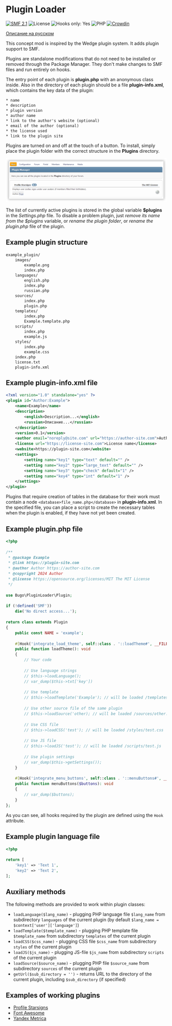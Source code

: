 # Plugin Loader

[![SMF 2.1](https://img.shields.io/badge/SMF-2.1-ed6033.svg?style=flat)](https://github.com/SimpleMachines/SMF2.1)
![License](https://img.shields.io/github/license/dragomano/plugin-loader)
![Hooks only: Yes](https://img.shields.io/badge/Hooks%20only-YES-blue)
![PHP](https://img.shields.io/badge/PHP-^8.0-blue.svg?style=flat)
[![Crowdin](https://badges.crowdin.net/plugin-loader/localized.svg)](https://crowdin.com/project/plugin-loader)

[Описание на русском](README.ru.md)

This concept mod is inspired by the Wedge plugin system. It adds plugin support to SMF.

Plugins are standalone modifications that do not need to be installed or removed through the Package Manager. They don't make changes to SMF files and run entirely on hooks.

The entry point of each plugin is **plugin.php** with an anonymous class inside. Also in the directory of each plugin should be a file **plugin-info.xml**, which contains the key data of the plugin:

    * name
    * description
    * plugin version
    * author name
    * link to the author's website (optional)
    * email of the author (optional)
    * the license used
    * link to the plugin site

Plugins are turned on and off at the touch of a button. To install, simply place the plugin folder with the correct structure in the **Plugins** directory.

![](preview.png)

The list of currently active plugins is stored in the global variable **$plugins** in the _Settings.php_ file. To disable a problem plugin, just _remove its name from the $plugins_ variable, or _rename the plugin folder_, or _rename the plugin.php_ file of the plugin.

## Example plugin structure

```
example_plugin/
	images/
		example.png
		index.php
	languages/
		english.php
		index.php
		russian.php
	sources/
		index.php
		plugin.php
	templates/
		index.php
		Example.template.php
	scripts/
		index.php
		example.js
	styles/
		index.php
		example.css
	index.php
	license.txt
	plugin-info.xml
```

## Example plugin-info.xml file

```xml
<?xml version="1.0" standalone="yes" ?>
<plugin id="Author:Example">
	<name>Example</name>
	<description>
		<english>Description...</english>
		<russian>Описание...</russian>
	</description>
	<version>0.1</version>
	<author email="noreply@site.com" url="https://author-site.com">Author</author>
	<license url="https://license-site.com">License name</license>
	<website>https://plugin-site.com</website>
	<settings>
		<setting name="key1" type="text" default="" />
		<setting name="key2" type="large_text" default="" />
		<setting name="key3" type="check" default="1" />
		<setting name="key4" type="int" default="1" />
	</settings>
</plugin>
```

Plugins that require creation of tables in the database for their work must contain a node `<database>file_name.php</database>` in **plugin-info.xml**. In the specified file, you can place a script to create the necessary tables when the plugin is enabled, if they have not yet been created.

## Example plugin.php file

```php
<?php

/**
 * @package Example
 * @link https://plugin-site.com
 * @author Author https://author-site.com
 * @copyright 2024 Author
 * @license https://opensource.org/licenses/MIT The MIT License
 */

use Bugo\PluginLoader\Plugin;

if (!defined('SMF'))
	die('No direct access...');

return class extends Plugin
{
	public const NAME = 'example';

	#[Hook('integrate_load_theme', self::class . '::loadTheme#', __FILE__)]
	public function loadTheme(): void
	{
		// Your code

		// Use language strings
		// $this->loadLanguage();
		// var_dump($this->txt['key'])

		// Use template
		// $this->loadTemplate('Example'); // will be loaded /templates/Example.template.php

		// Use other source file of the same plugin
		// $this->loadSource('other); // will be loaded /sources/other.php

		// Use CSS file
		// $this->loadCSS('test'); // will be loaded /styles/test.css

		// Use JS file
		// $this->loadJS('test'); // will be loaded /scripts/test.js

		// Use plugin settings
		// var_dump($this->getSettings());
	}

	#[Hook('integrate_menu_buttons', self::class . '::menuButtons#', __FILE__)]
	public function menuButtons($buttons): void
	{
		// var_dump($buttons);
	}
};

```

As you can see, all hooks required by the plugin are defined using the `Hook` attribute.

## Example plugin language file

```php
<?php

return [
	'key1' => 'Text 1',
	'key2' => 'Text 2',
];

```

## Auxiliary methods

The following methods are provided to work within plugin classes:

- `loadLanguage($lang_name)` - plugging PHP language file `$lang_name` from subdirectory `languages` of the current plugin (by default `$lang_name = $context['user']['language']`)
- `loadTemplate($template_name)` - plugging PHP template file `$template_name` from subdirectory `templates` of the current plugin
- `loadCSS($css_name)` - plugging CSS file `$css_name` from subdirectory `styles` of the current plugin
- `loadJS($js_name)` - plugging JS-file `$js_name` from subdirectory `scripts` of the current plugin
- `loadSource($source_name)` - plugging PHP file `$source_name` from subdirectory `sources` of the current plugin
- `getUrl($sub_directory = '')` - returns URL to the directory of the current plugin, including `$sub_directory` (if specified)

## Examples of working plugins

- [Profile Starsigns](https://drive.proton.me/urls/8ZX5G1QXSR#WG0Yl99C0NJw)
- [Font Awesome](https://drive.proton.me/urls/ABF7BBDC80#Eo0cVWRbrbxi)
- [Yandex Metrica](https://drive.proton.me/urls/16ZEE2PCKW#UI0yxQoG7BKP)
